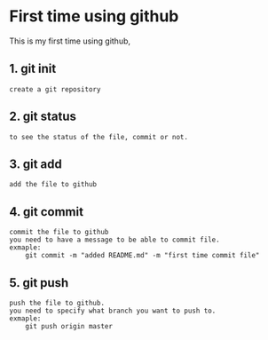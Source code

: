#	First time using github

This is my first time using github,


##	1.	git init<br>
	create a git repository

##	2.	git status<br>
	to see the status of the file, commit or not.

##	3.	git add<br>
	add the file to github

##	4.	git commit<br>
	commit the file to github
	you need to have a message to be able to commit file.
	exmaple:
		git commit -m "added README.md" -m "first time commit file"

##	5.	git push<br>
	push the file to github.
	you need to specify what branch you want to push to.
	exmaple:
		git push origin master

